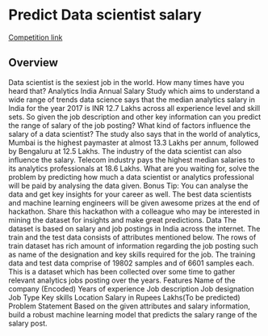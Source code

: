 # Predict Data scientist salary

[Competition link](https://machinehack.com/hackathons/predict_the_data_scientists_salary_in_india_hackathon/overview)

## Overview

Data scientist is the sexiest job in the world. How many times have you heard that? Analytics India Annual Salary Study which aims to understand a wide range of trends data science says that the median analytics salary in India for the year 2017 is INR 12.7 Lakhs across all experience level and skill sets. So given the job description and other key information can you predict the range of salary of the job posting? What kind of factors influence the salary of a data scientist? The study also says that in the world of analytics, Mumbai is the highest paymaster at almost 13.3 Lakhs per annum, followed by Bengaluru at 12.5 Lakhs. The industry of the data scientist can also influence the salary. Telecom industry pays the highest median salaries to its analytics professionals at 18.6 Lakhs. What are you waiting for, solve the problem by predicting how much a data scientist or analytics professional will be paid by analysing the data given. Bonus Tip: You can analyse the data and get key insights for your career as well. The best data scientists and machine learning engineers will be given awesome prizes at the end of hackathon. Share this hackathon with a colleague who may be interested in mining the dataset for insights and make great predictions. Data The dataset is based on salary and job postings in India across the internet. The train and the test data consists of attributes mentioned below. The rows of train dataset has rich amount of information regarding the job posting such as name of the designation and key skills required for the job. The training data and test data comprise of 19802 samples and of 6601 samples each. This is a dataset which has been collected over some time to gather relevant analytics jobs posting over the years. Features Name of the company (Encoded) Years of experience Job description Job designation Job Type Key skills Location Salary in Rupees Lakhs(To be predicted) Problem Statement Based on the given attributes and salary information, build a robust machine learning model that predicts the salary range of the salary post.
